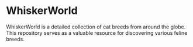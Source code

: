 # WhiskerWorld
WhiskerWorld is a detailed collection of cat breeds from around the globe. This repository serves as a valuable resource for discovering various feline breeds.
